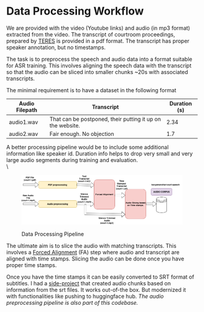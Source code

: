 # Data Processing Workflow

We are provided with the video (Youtube links) and audio (in mp3 format) extracted from the video.  The transcript of courtroom proceedings, prepared by [TERES](https://teres.ai/) is provided in a pdf format. The transcript has proper speaker annotation, but no timestamps.

The task is to preprocess the speech and audio data into a format suitable for ASR training. This involves aligning the speech data with the transcript so that the audio can be sliced into smaller chunks \~20s with associated transcripts.

The minimal requirement is to have a dataset in the following format



<table><thead><tr><th>Audio Filepath</th><th>Transcript</th><th data-type="number">Duration (s)</th></tr></thead><tbody><tr><td>audio1.wav</td><td>That can be postponed, their putting it up on the website.</td><td>2.34</td></tr><tr><td>audio2.wav</td><td>Fair enough. No objection</td><td>1.7</td></tr></tbody></table>

A better processing pipeline would be to include some additional information like speaker id. Duration info helps to drop very small and very large audio segments during training and evaluation.\
\


<figure><img src="../.gitbook/assets/data-processing-pipeline.drawio (3).png" alt=""><figcaption><p>Data Processing Pipeline</p></figcaption></figure>

The ultimate aim is to slice the audio with matching transcripts. This involves a [Forced Alignment](./#text-processing-pipeline) (FA) step where audio and transcript are aligned with time stamps. Slicing the audio can be done once you have proper time stamps.

Once you have the time stamps it can be easily converted to SRT format of subtitles. I had a  [side-project](https://github.com/kavyamanohar/audioslicer) that created audio chunks based on information from the srt files. It works out-of-the box. But modernized it with functionalities like pushing to huggingface hub. _The audio preprocessing pipeline is also part of this codebase._



